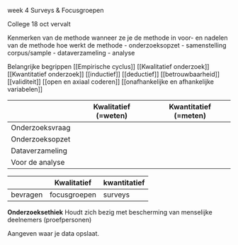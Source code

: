 week 4
Surveys & Focusgroepen

College 18 oct vervalt

Kenmerken van de methode
wanneer ze je de methode in
voor- en nadelen van de methode
hoe werkt de methode
	- onderzoeksopzet
	- samenstelling corpus/sample
	- dataverzameling
	- analyse

Belangrijke begrippen
	[[Empirische cyclus]]
	[[Kwalitatief onderzoek]]
	[[Kwantitatief onderzoek]]
	[[inductief]]
	[[deductief]]
	[[betrouwbaarheid]]
	[[validiteit]]
	[[open en axiaal coderen]]
	[[onafhankelijke en afhankelijke variabelen]]



|                 | Kwalitatief (=weten) | Kwantitatief (=meten) |
| --------------- | -------------------- | --------------------- |
| Onderzoeksvraag |                      |                       |
| Onderzoeksopzet |                      |                       |
| Dataverzameling |                      |                       |
| Voor de analyse |                      |                       | 

|          | Kwalitatief  | kwantitatief |
| -------- | ------------ | ------------ |
| bevragen | focusgroepen | surveys      | 

**Onderzoeksethiek**
Houdt zich bezig met bescherming van menselijke deelnemers (proefpersonen)

Aangeven waar je data opslaat.

